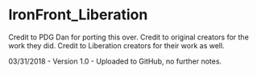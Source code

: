 # IronFront_Liberation

Credit to PDG Dan for porting this over. Credit to original creators for the work they did. Credit to Liberation creators for their work as well.


03/31/2018 - Version 1.0 - Uploaded to GitHub, no further notes.
